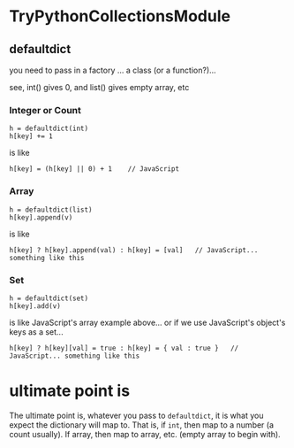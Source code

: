# TryPythonCollectionsModule


## defaultdict

you need to pass in a factory ... a class (or a function?)...

see, int() gives 0, and list() gives empty array, etc

### Integer or Count

    h = defaultdict(int)
    h[key] += 1

is like

    h[key] = (h[key] || 0) + 1    // JavaScript

### Array

    h = defaultdict(list)
    h[key].append(v)

is like

    h[key] ? h[key].append(val) : h[key] = [val]   // JavaScript... something like this

### Set

    h = defaultdict(set)
    h[key].add(v)

is like JavaScript's array example above... or if we use JavaScript's object's keys as a set...

    h[key] ? h[key][val] = true : h[key] = { val : true }   // JavaScript... something like this

# ultimate point is

The ultimate point is, whatever you pass to `defaultdict`, it is what you expect the dictionary will map to.  That is, if `int`, then map to a number (a count usually).  If array, then map to array, etc. (empty array to begin with).
